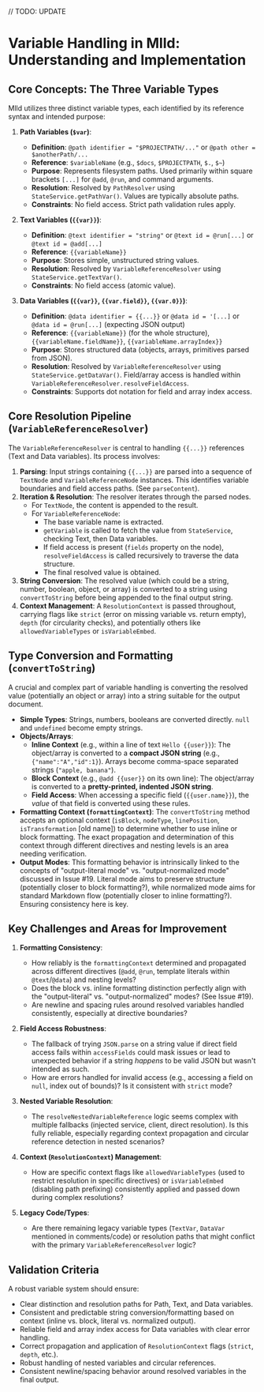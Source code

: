 // TODO: UPDATE

# Variable Handling in Mlld: Understanding and Implementation

## Core Concepts: The Three Variable Types

Mlld utilizes three distinct variable types, each identified by its reference syntax and intended purpose:

1.  **Path Variables (`$var`)**:
    *   **Definition**: `@path identifier = "$PROJECTPATH/..."` or `@path other = $anotherPath/...`
    *   **Reference**: `$variableName` (e.g., `$docs`, `$PROJECTPATH`, `$.`, `$~`)
    *   **Purpose**: Represents filesystem paths. Used primarily within square brackets `[...]` for `@add`, `@run`, and command arguments.
    *   **Resolution**: Resolved by `PathResolver` using `StateService.getPathVar()`. Values are typically absolute paths.
    *   **Constraints**: No field access. Strict path validation rules apply.

2.  **Text Variables (`{{var}}`)**:
    *   **Definition**: `@text identifier = "string"` or `@text id = @run[...]` or `@text id = @add[...]`
    *   **Reference**: `{{variableName}}`
    *   **Purpose**: Stores simple, unstructured string values.
    *   **Resolution**: Resolved by `VariableReferenceResolver` using `StateService.getTextVar()`.
    *   **Constraints**: No field access (atomic value).

3.  **Data Variables (`{{var}}`, `{{var.field}}`, `{{var.0}}`)**:
    *   **Definition**: `@data identifier = {{...}}` or `@data id = '[...]` or `@data id = @run[...]` (expecting JSON output)
    *   **Reference**: `{{variableName}}` (for the whole structure), `{{variableName.fieldName}}`, `{{variableName.arrayIndex}}`
    *   **Purpose**: Stores structured data (objects, arrays, primitives parsed from JSON).
    *   **Resolution**: Resolved by `VariableReferenceResolver` using `StateService.getDataVar()`. Field/array access is handled within `VariableReferenceResolver.resolveFieldAccess`.
    *   **Constraints**: Supports dot notation for field and array index access.

## Core Resolution Pipeline (`VariableReferenceResolver`)

The `VariableReferenceResolver` is central to handling `{{...}}` references (Text and Data variables). Its process involves:

1.  **Parsing**: Input strings containing `{{...}}` are parsed into a sequence of `TextNode` and `VariableReferenceNode` instances. This identifies variable boundaries and field access paths. (See `parseContent`).
2.  **Iteration & Resolution**: The resolver iterates through the parsed nodes.
    *   For `TextNode`, the content is appended to the result.
    *   For `VariableReferenceNode`:
        *   The base variable name is extracted.
        *   `getVariable` is called to fetch the value from `StateService`, checking Text, then Data variables.
        *   If field access is present (`fields` property on the node), `resolveFieldAccess` is called recursively to traverse the data structure.
        *   The final resolved value is obtained.
3.  **String Conversion**: The resolved value (which could be a string, number, boolean, object, or array) is converted to a string using `convertToString` before being appended to the final output string.
4.  **Context Management**: A `ResolutionContext` is passed throughout, carrying flags like `strict` (error on missing variable vs. return empty), `depth` (for circularity checks), and potentially others like `allowedVariableTypes` or `isVariableEmbed`.

## Type Conversion and Formatting (`convertToString`)

A crucial and complex part of variable handling is converting the resolved value (potentially an object or array) into a string suitable for the output document.

*   **Simple Types**: Strings, numbers, booleans are converted directly. `null` and `undefined` become empty strings.
*   **Objects/Arrays**:
    *   **Inline Context** (e.g., within a line of text `Hello {{user}}`): The object/array is converted to a **compact JSON string** (e.g., `{"name":"A","id":1}`). Arrays become comma-space separated strings (`"apple, banana"`).
    *   **Block Context** (e.g., `@add {{user}}` on its own line): The object/array is converted to a **pretty-printed, indented JSON string**.
    *   **Field Access**: When accessing a specific field (`{{user.name}}`), the *value* of that field is converted using these rules.
*   **Formatting Context (`formattingContext`)**: The `convertToString` method accepts an optional context (`isBlock`, `nodeType`, `linePosition`, `isTransformation` [old name]) to determine whether to use inline or block formatting. The exact propagation and determination of this context through different directives and nesting levels is an area needing verification.
*   **Output Modes**: This formatting behavior is intrinsically linked to the concepts of "output-literal mode" vs. "output-normalized mode" discussed in Issue #19. Literal mode aims to preserve structure (potentially closer to block formatting?), while normalized mode aims for standard Markdown flow (potentially closer to inline formatting?). Ensuring consistency here is key.

## Key Challenges and Areas for Improvement

1.  **Formatting Consistency**:
    *   How reliably is the `formattingContext` determined and propagated across different directives (`@add`, `@run`, template literals within `@text`/`@data`) and nesting levels?
    *   Does the block vs. inline formatting distinction perfectly align with the "output-literal" vs. "output-normalized" modes? (See Issue #19).
    *   Are newline and spacing rules around resolved variables handled consistently, especially at directive boundaries?

2.  **Field Access Robustness**:
    *   The fallback of trying `JSON.parse` on a string value if direct field access fails within `accessFields` could mask issues or lead to unexpected behavior if a string *happens* to be valid JSON but wasn't intended as such.
    *   How are errors handled for invalid access (e.g., accessing a field on `null`, index out of bounds)? Is it consistent with `strict` mode?

3.  **Nested Variable Resolution**:
    *   The `resolveNestedVariableReference` logic seems complex with multiple fallbacks (injected service, client, direct resolution). Is this fully reliable, especially regarding context propagation and circular reference detection in nested scenarios?

4.  **Context (`ResolutionContext`) Management**:
    *   How are specific context flags like `allowedVariableTypes` (used to restrict resolution in specific directives) or `isVariableEmbed` (disabling path prefixing) consistently applied and passed down during complex resolutions?

5.  **Legacy Code/Types**:
    *   Are there remaining legacy variable types (`TextVar`, `DataVar` mentioned in comments/code) or resolution paths that might conflict with the primary `VariableReferenceResolver` logic?

## Validation Criteria

A robust variable system should ensure:
- Clear distinction and resolution paths for Path, Text, and Data variables.
- Consistent and predictable string conversion/formatting based on context (inline vs. block, literal vs. normalized output).
- Reliable field and array index access for Data variables with clear error handling.
- Correct propagation and application of `ResolutionContext` flags (`strict`, `depth`, etc.).
- Robust handling of nested variables and circular references.
- Consistent newline/spacing behavior around resolved variables in the final output. 